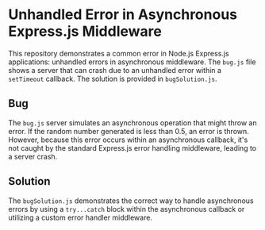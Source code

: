 # Unhandled Error in Asynchronous Express.js Middleware

This repository demonstrates a common error in Node.js Express.js applications: unhandled errors in asynchronous middleware.  The `bug.js` file shows a server that can crash due to an unhandled error within a `setTimeout` callback. The solution is provided in `bugSolution.js`.

## Bug

The `bug.js` server simulates an asynchronous operation that might throw an error.  If the random number generated is less than 0.5, an error is thrown.  However, because this error occurs within an asynchronous callback, it's not caught by the standard Express.js error handling middleware, leading to a server crash.

## Solution

The `bugSolution.js` demonstrates the correct way to handle asynchronous errors by using a `try...catch` block within the asynchronous callback or utilizing a custom error handler middleware.